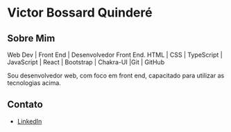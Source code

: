 # Victor Bossard Quinderé

## Sobre Mim
Web Dev | Front End | Desenvolvedor Front End.
HTML | CSS | TypeScript | JavaScript | React | Bootstrap | Chakra-UI |Git | GitHub

Sou desenvolvedor web, com foco em front end, capacitado para utilizar as tecnologias acima.

## Contato
- [LinkedIn](https://www.linkedin.com/in/victorbossard/)


<!--
**b0ssard/b0ssard** is a ✨ _special_ ✨ repository because its `README.md` (this file) appears on your GitHub profile.

Here are some ideas to get you started:

- 🔭 I’m currently working on ...
- 🌱 I’m currently learning ...
- 👯 I’m looking to collaborate on ...
- 🤔 I’m looking for help with ...
- 💬 Ask me about ...
- 📫 How to reach me: ...
- 😄 Pronouns: ...
- ⚡ Fun fact: ...
-->
